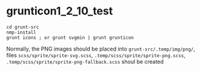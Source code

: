 grunticon1_2_10_test
====================

	cd grunt-src
	nmp-install
	grunt icons ; or grunt svgmin | grunt grunticon

Normally, the PNG images should be placed into `grunt-src/.temp/img/png/`, files `scss/sprite/sprite-svg.scss`, `.temp/scss/sprite/sprite-png.scss`, `.temp/scss/sprite/sprite-png-fallback.scss` shoul be created
